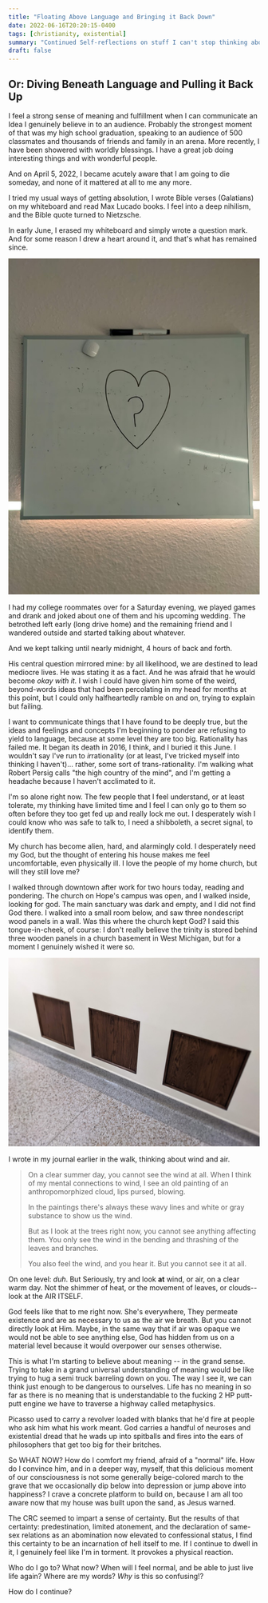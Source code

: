 ```yaml
---
title: "Floating Above Language and Bringing it Back Down"
date: 2022-06-16T20:20:15-0400
tags: [christianity, existential]
summary: "Continued Self-reflections on stuff I can't stop thinking about"
draft: false
---
```


## Or: Diving Beneath Language and Pulling it Back Up

I feel a strong sense of meaning and fulfillment when I can communicate an Idea I genuinely believe in to an audience. Probably the strongest moment of that was my high school graduation, speaking to an audience of 500 classmates and thousands of friends and family in an arena. More recently, I have been showered with worldly blessings. I have a great job doing interesting things and with wonderful people.

And on April 5, 2022, I became acutely aware that I am going to die someday, and none of it mattered at all to me any more.

I tried my usual ways of getting absolution, I wrote Bible verses (Galatians) on my whiteboard and read Max Lucado books. I feel into a deep nihilism, and the Bible quote turned to Nietzsche.

In early June, I erased my whiteboard and simply wrote a question mark. And for some reason I drew a heart around it, and that's what has remained since.

![A question mark encircled by a heart](HeartQuestion.png)

I had my college roommates over for a Saturday evening, we played games and drank and joked about one of them and his upcoming wedding. The betrothed left early (long drive home) and the remaining friend and I wandered outside and started talking about whatever.

And we kept talking until nearly midnight, 4 hours of back and forth.

His central question mirrored mine: by all likelihood, we are destined to lead mediocre lives. He was stating it as a fact. And he was afraid that he would become *okay with it.* I wish I could have given him some of the weird, beyond-words ideas that had been percolating in my head for months at this point, but I could only halfheartedly ramble on and on, trying to explain but failing.

I want to communicate things that I have found to be deeply true, but the ideas and feelings and concepts I'm beginning to ponder are refusing to yield to language, because at some level they are too big. Rationality has failed me. It began its death in 2016, I think, and I buried it this June. I wouldn't say I've run to *ir*rationality (or at least, I've tricked myself into thinking I haven't)... rather, some sort of trans-rationality. I'm walking what Robert Persig calls "the high country of the mind", and I'm getting a headache because I haven't acclimated to it.

I'm so alone right now. The few people that I feel understand, or at least tolerate, my thinking have limited time and I feel I can only go to them so often before they too get fed up and really lock me out. I desperately wish I could know who was safe to talk to, I need a shibboleth, a secret signal, to identify them.

My church has become alien, hard, and alarmingly cold. I desperately need my God, but the thought of entering his house makes me feel uncomfortable, even physically ill. I love the people of my home church, but will they still love me?

I walked through downtown after work for two hours today, reading and pondering. The church on Hope's campus was open, and I walked inside, looking for god. The main sanctuary was dark and empty, and I did not find God there. I walked into a small room below, and saw three nondescript wood panels in a wall. Was this where the church kept God? I said this tongue-in-cheek, of course: I don't really believe the trinity is stored behind three wooden panels in a church basement in West Michigan, but for a moment I genuinely wished it were so.

![Three wooden panels](TheTrinity.png)

I wrote in my journal earlier in the walk, thinking about wind and air.

> On a clear summer day, you cannot see the wind at all. When I think of my mental connections to wind, I see an old painting of an anthropomorphized cloud, lips pursed, blowing.
>
> In the paintings there's always these wavy lines and white or gray substance to show us the wind.
>
> But as I look at the trees right now, you cannot see anything affecting them. You only see the wind in the bending and thrashing of the leaves and branches.
>
> You also feel the wind, and you hear it. But you cannot see it at all.

On one level: *duh*. But Seriously, try and look **at** wind, or air, on a clear warm day. Not the shimmer of heat, or the movement of leaves, or clouds--look at the AIR ITSELF.

God feels like that to me right now. She's everywhere, They permeate existence and are as necessary to us as the air we breath. But you cannot directly look at Him. Maybe, in the same way that if air was opaque we would not be able to see anything else, God has hidden from us on a material level because it would overpower our senses otherwise.

This is what I'm starting to believe about meaning -- in the grand sense. Trying to take in a grand universal understanding of meaning would be like trying to hug a semi truck barreling down on you. The way I see it, we can think just enough to be dangerous to ourselves. Life has no meaning in so far as there is no meaning that is understandable to the fucking 2 HP putt-putt engine we have to traverse a highway called metaphysics.

Picasso used to carry a revolver loaded with blanks that he'd fire at people who ask him what his work meant. God carries a handful of neuroses and existential dread that he wads up into spitballs and fires into the ears of philosophers that get too big for their britches.

So WHAT NOW? How do I comfort my friend, afraid of a "normal" life. How do I convince him, and in a deeper way, myself, that this delicious moment of our consciousness is not some generally beige-colored march to the grave that we occasionally dip below into depression or jump above into happiness? I crave a concrete platform to build on, because I am all too aware now that my house was built upon the sand, as Jesus warned.

The CRC seemed to impart a sense of certainty. But the results of that certainty: predestination, limited atonement, and the declaration of same-sex relations as an abomination now elevated to confessional status, I find this certainty to be an incarnation of hell itself to me. If I continue to dwell in it, I genuinely feel like I'm in torment. It provokes a physical reaction.

Who do I go to?
What now?
When will I feel normal, and be able to just live life again?
Where are my words?
*Why* is this so confusing!?

How do I continue?
